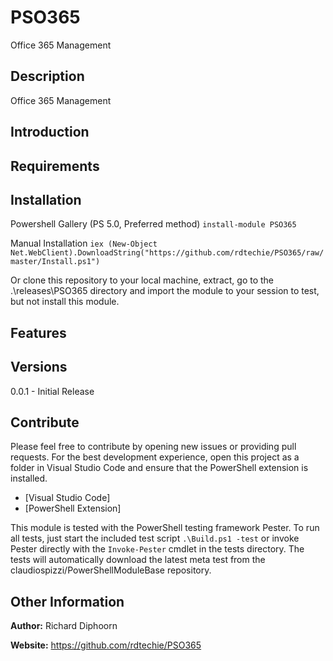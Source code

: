 # PSO365

Office 365 Management

## Description

Office 365 Management

## Introduction

## Requirements

## Installation

Powershell Gallery (PS 5.0, Preferred method)
`install-module PSO365`

Manual Installation
`iex (New-Object Net.WebClient).DownloadString("https://github.com/rdtechie/PSO365/raw/master/Install.ps1")`

Or clone this repository to your local machine, extract, go to the .\releases\PSO365 directory
and import the module to your session to test, but not install this module.

## Features

## Versions

0.0.1 - Initial Release

## Contribute

Please feel free to contribute by opening new issues or providing pull requests.
For the best development experience, open this project as a folder in Visual
Studio Code and ensure that the PowerShell extension is installed.

* [Visual Studio Code]
* [PowerShell Extension]

This module is tested with the PowerShell testing framework Pester. To run all
tests, just start the included test script `.\Build.ps1 -test` or invoke Pester
directly with the `Invoke-Pester` cmdlet in the tests directory. The tests will automatically download
the latest meta test from the claudiospizzi/PowerShellModuleBase repository.

## Other Information

**Author:** Richard Diphoorn

**Website:** https://github.com/rdtechie/PSO365
